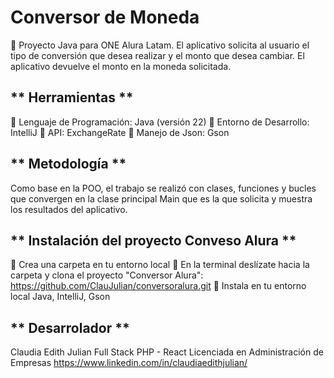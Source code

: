# Conversor de Moneda


🚀  Proyecto Java para ONE Alura Latam. El aplicativo solicita al usuario el tipo de conversión que desea realizar y el monto que desea cambiar.
El aplicativo devuelve el monto en la moneda solicitada. 

## ** Herramientas **
   🔧 Lenguaje de Programación: Java (versión 22)
   🔧 Entorno de Desarrollo: IntelliJ
   🔧 API: ExchangeRate
   🔧 Manejo de Json: Gson 

## ** Metodología **
Como base en la POO, el trabajo se realizó con clases, funciones y bucles que convergen en la clase principal Main que es la que solicita y muestra los resultados del aplicativo.

## ** Instalación del proyecto Conveso Alura **
🔑 Crea una carpeta en tu entorno local
🔑 En la terminal deslízate hacia la carpeta y clona el proyecto "Conversor Alura":
        https://github.com/ClauJulian/conversoralura.git
🔑 Instala en tu entorno local Java, IntelliJ, Gson


## ** Desarrolador ** 
Claudia Edith Julian
Full Stack PHP - React
Licenciada en Administración de Empresas
https://www.linkedin.com/in/claudiaedithjulian/

